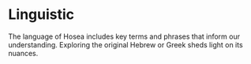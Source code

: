 # Linguistic

The language of Hosea includes key terms and phrases that inform our understanding. Exploring the original Hebrew or Greek sheds light on its nuances.

